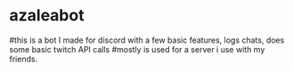# azaleabot
#this is a bot I made for discord with a few basic features, logs chats, does some basic twitch API calls
#mostly is used for a server i use with my friends.

